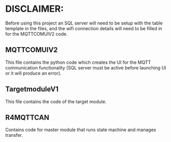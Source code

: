 # DISCLAIMER: 
Before using this project an SQL server will need to be setup with the table template in the files, and the wifi connection details will need to be filled in for the MQTTCOMUIV2 code.

## MQTTCOMUIV2
This file contains the python code which creates the UI for the MQTT communication functionality (SQL server must be active before launching UI or it will produce an error).

## TargetmoduleV1
This file contains the code of the target module.

## R4MQTTCAN
Contains code for master module that runs state machine and manages transfer.